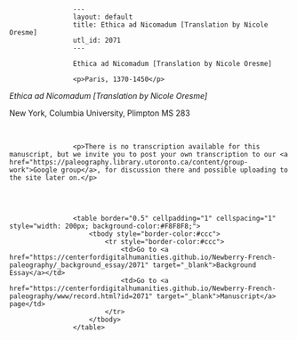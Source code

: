 
                    ---
                    layout: default
                    title: Ethica ad Nicomadum [Translation by Nicole Oresme]
                    utl_id: 2071
                    ---
                
                    Ethica ad Nicomadum [Translation by Nicole Oresme]
  
                    <p>Paris, 1370-1450</p>
<p><em>Ethica ad Nicomadum [Translation by Nicole Oresme]</em></p>
<p>New York, Columbia University, Plimpton MS 283</p>
<p> </p>
  
                    <p>There is no transcription available for this manuscript, but we invite you to post your own transcription to our <a href="https://paleography.library.utoronto.ca/content/group-work">Google group</a>, for discussion there and possible uploading to the site later on.</p>
<p> </p>

                    
                     
                    <table border="0.5" cellpadding="1" cellspacing="1" style="width: 200px; background-color:#F8F8F8;">
                        <tbody style="border-color:#ccc">
                            <tr style="border-color:#ccc">
                                <td>Go to <a href="https://centerfordigitalhumanities.github.io/Newberry-French-paleography/_background_essay/2071" target="_blank">Background Essay</a></td>
                                <td>Go to <a href="https://centerfordigitalhumanities.github.io/Newberry-French-paleography/www/record.html?id=2071" target="_blank">Manuscript</a> page</td>
                            </tr>
                        </tbody>
                    </table>
                     
                
                